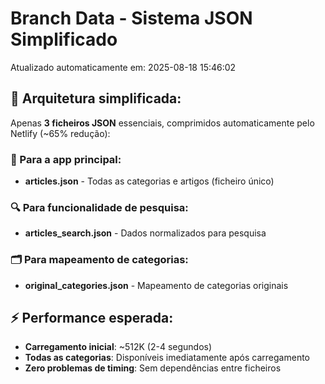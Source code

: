# Branch Data - Sistema JSON Simplificado
Atualizado automaticamente em: 2025-08-18 15:46:02

## 🎯 Arquitetura simplificada:
Apenas **3 ficheiros JSON** essenciais, comprimidos automaticamente pelo Netlify (~65% redução):

### 📱 Para a app principal:
- **articles.json** - Todas as categorias e artigos (ficheiro único)

### 🔍 Para funcionalidade de pesquisa:
- **articles_search.json** - Dados normalizados para pesquisa

### 🗂️ Para mapeamento de categorias:
- **original_categories.json** - Mapeamento de categorias originais

## ⚡ Performance esperada:
- **Carregamento inicial**: ~512K (2-4 segundos)
- **Todas as categorias**: Disponíveis imediatamente após carregamento
- **Zero problemas de timing**: Sem dependências entre ficheiros
